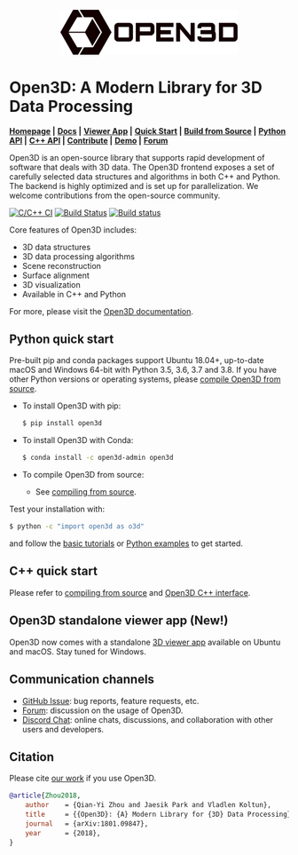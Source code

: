 <p align="center">
<img src="docs/_static/open3d_logo_horizontal.png" width="320" />
</p>

# Open3D: A Modern Library for 3D Data Processing

**[Homepage](http://www.open3d.org") |**
**[Docs](http://www.open3d.org/docs") |**
**[Viewer App](https://github.com/intel-isl/Open3D/releases") |**
**[Quick Start](http://www.open3d.org/docs/release/getting_started.html") |**
**[Build from Source](http://www.open3d.org/docs/release/compilation.html") |**
**[Python API](http://www.open3d.org/docs/release/index.html#python-api-index") |**
**[C++ API](http://www.open3d.org/docs/release/cpp_api/index.html") |**
**[Contribute](http://www.open3d.org/docs/release/contribute.html") |**
**[Demo](https://www.youtube.com/watch?v=I3UjXlA4IsU") |**
**[Forum](https://forum.open3d.org")**

Open3D is an open-source library that supports rapid development of software
that deals with 3D data. The Open3D frontend exposes a set of carefully selected
data structures and algorithms in both C++ and Python. The backend is highly
optimized and is set up for parallelization. We welcome contributions from
the open-source community.

[![C/C++ CI](https://github.com/intel-isl/Open3D/workflows/C/C++%20CI/badge.svg)](https://github.com/intel-isl/Open3D/actions)
[![Build Status](https://travis-ci.org/intel-isl/Open3D.svg?branch=master)](https://travis-ci.org/intel-isl/)
[![Build status](https://ci.appveyor.com/api/projects/status/3hasjo041lv6srsi/branch/master?svg=true)](https://ci.appveyor.com/project/yxlao/open3d/branch/master)

Core features of Open3D includes:

* 3D data structures
* 3D data processing algorithms
* Scene reconstruction
* Surface alignment
* 3D visualization
* Available in C++ and Python

For more, please visit the [Open3D documentation](http://www.open3d.org/docs).

## Python quick start

Pre-built pip and conda packages support Ubuntu 18.04+, up-to-date macOS and
Windows 64-bit with Python 3.5, 3.6, 3.7 and 3.8. If you have other Python
versions or operating systems, please
[compile Open3D from source](http://www.open3d.org/docs/release/compilation.html).

* To install Open3D with pip:

    ```bash
    $ pip install open3d
    ```

* To install Open3D with Conda:

    ```bash
    $ conda install -c open3d-admin open3d
    ```

* To compile Open3D from source:
    * See [compiling from source](http://www.open3d.org/docs/release/compilation.html).

Test your installation with:

```bash
$ python -c "import open3d as o3d"
```

and follow the [basic tutorials](http://www.open3d.org/docs/release/tutorial/Basic/index.html)
or [Python examples](https://github.com/intel-isl/Open3D/tree/master/examples/Python) to get
started.

## C++ quick start

Please refer to [compiling from source](http://www.open3d.org/docs/release/compilation.html)
and [Open3D C++ interface](http://www.open3d.org/docs/release/tutorial/C++/cplusplus_interface.html).

## Open3D standalone viewer app (New!)

Open3D now comes with a standalone
[3D viewer app](https://github.com/intel-isl/Open3D/releases) available on
Ubuntu and macOS. Stay tuned for Windows.

## Communication channels

* [GitHub Issue](https://github.com/intel-isl/Open3D/issues): bug reports,
  feature requests, etc.
* [Forum](https://forum.open3d.org): discussion on the usage of Open3D.
* [Discord Chat](https://discord.gg/D35BGvn): online chats, discussions,
  and collaboration with other users and developers.

## Citation

Please cite [our work](https://arxiv.org/abs/1801.09847) if you use Open3D.

```bib
@article{Zhou2018,
    author    = {Qian-Yi Zhou and Jaesik Park and Vladlen Koltun},
    title     = {{Open3D}: {A} Modern Library for {3D} Data Processing},
    journal   = {arXiv:1801.09847},
    year      = {2018},
}
```
